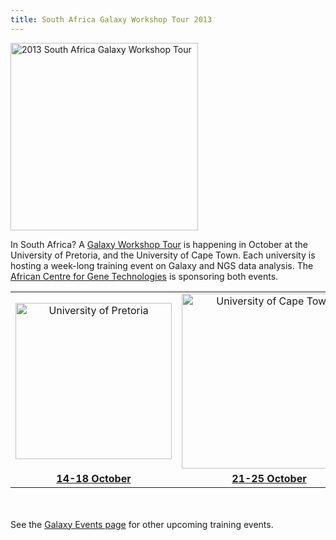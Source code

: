 ```yaml
---
title: South Africa Galaxy Workshop Tour 2013
---
```

<div class='center'>
<img src="/src/images/logos/SAGalaxyWorkshopTour2013Wide.png" alt="2013 South Africa Galaxy Workshop Tour" width="300" />
</div>



In South Africa?  A [Galaxy Workshop Tour](/events/) is happening in October at the University of Pretoria, and the University of Cape Town.  Each university is hosting a week-long training event on Galaxy and NGS data analysis.  The [African Centre for Gene Technologies](http://www.acgt.co.za/) is sponsoring both events.

<table>
  <tr>
    <td style=" text-align: center; width: 280px; border: none;"> <a href='/src/events/u-pretoria2013/index.md'><img src="/src/images/logos/UPretoriaWide.png" alt="University of Pretoria" width="250" /></a> </td>
    <td style=" text-align: center; width: 300px; border: none;"> <a href='/src/events/u-cape-town2013/index.md'><img src="/src/images/logos/UCapeTownWide.jpg" alt="University of Cape Town" width="280" /></a> </td>
  </tr>
  <tr>
    <td style=" text-align: center; border: none;"> <strong><a href='/src/events/u-pretoria2013/index.md'>14-18 October</a></strong> </td>
    <td style=" text-align: center; border: none;"> <strong><a href='/src/events/u-cape-town2013/index.md'>21-25 October</a></strong> </td>
  </tr>
</table>

<br /><br />
See the [Galaxy Events page](/events/) for other upcoming training events.
